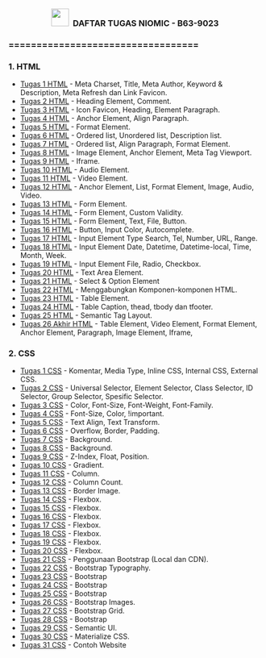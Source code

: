 <h3><label style="padding-left: 85px;"><img src="https://s3-ap-southeast-1.amazonaws.com/niomic/img-v1/c_icon.png" width="35" />&nbsp; DAFTAR TUGAS NIOMIC - B63-9023</label></h3>

<h3>==================================</h3>
<h3>1. HTML</h3>
<ul>
<li><a href="https://github.com/B63-9023/tugas-html-01">Tugas 1 HTML</a> - Meta Charset, Title, Meta Author, Keyword &amp; Description, Meta Refresh dan Link Favicon.</li>
<li><a href="https://github.com/B63-9023/tugas-html-02">Tugas 2 HTML</a> - Heading Element, Comment.</li>
<li><a href="https://github.com/B63-9023/tugas-html-03">Tugas 3 HTML</a> - Icon Favicon, Heading, Element Paragraph.</li>
<li><a href="https://github.com/B63-9023/tugas-html-04">Tugas 4 HTML</a> - Anchor Element, Align Paragraph.</li>
<li><a href="https://github.com/B63-9023/tugas-html-05">Tugas 5 HTML</a> - Format Element.</li>
<li><a href="https://github.com/B63-9023/tugas-html-06">Tugas 6 HTML</a> - Ordered list, Unordered list, Description list.</li>
<li><a href="https://github.com/B63-9023/tugas-html-07">Tugas 7 HTML</a> - Ordered list, Align Paragraph, Format Element.</li>
<li><a href="https://github.com/B63-9023/tugas-html-08">Tugas 8 HTML</a> - Image Element, Anchor Element, Meta Tag Viewport.</li>
<li><a href="https://github.com/B63-9023/tugas-html-09">Tugas 9 HTML</a> - Iframe.</li>
<li><a href="https://github.com/B63-9023/tugas-html-10">Tugas 10 HTML</a> - Audio Element.</li>
<li><a href="https://github.com/B63-9023/tugas-html-11">Tugas 11 HTML</a> - Video Element.</li>
<li><a href="https://github.com/B63-9023/tugas-html-12">Tugas 12 HTML</a> - Anchor Element, List, Format Element, Image, Audio, Video.</li>
<li><a href="https://github.com/B63-9023/tugas-html-13">Tugas 13 HTML</a> - Form Element.</li>
<li><a href="https://github.com/B63-9023/tugas-html-14">Tugas 14 HTML</a> - Form Element, Custom Validity.</li>
<li><a href="https://github.com/B63-9023/tugas-html-15">Tugas 15 HTML</a> - Form Element, Text, File, Button.</li>
<li><a href="https://github.com/B63-9023/tugas-html-16">Tugas 16 HTML</a> - Button, Input Color, Autocomplete.</li>
<li><a href="https://github.com/B63-9023/tugas-html-17">Tugas 17 HTML</a> - Input Element Type Search, Tel, Number, URL, Range.</li>
<li><a href="https://github.com/B63-9023/tugas-html-18">Tugas 18 HTML</a> - Input Element Date, Datetime, Datetime-local, Time, Month, Week.</li>
<li><a href="https://github.com/B63-9023/tugas-html-19">Tugas 19 HTML</a> - Input Element File, Radio, Checkbox.</li>
<li><a href="https://github.com/B63-9023/tugas-html-20">Tugas 20 HTML</a> - Text Area Element.</li>
<li><a href="https://github.com/B63-9023/tugas-html-21">Tugas 21 HTML</a> - Select &amp; Option Element</li>
<li><a href="https://github.com/B63-9023/tugas-html-22">Tugas 22 HTML</a> - Menggabungkan Komponen-komponen HTML.</li>
<li><a href="https://github.com/B63-9023/tugas-html-23">Tugas 23 HTML</a> - Table Element.</li>
<li><a href="https://github.com/B63-9023/tugas-html-24">Tugas 24 HTML</a> - Table Caption, thead, tbody dan tfooter.</li>
<li><a href="https://github.com/B63-9023/tugas-html-25">Tugas 25 HTML</a> - Semantic Tag Layout.</li>
<li><a href="https://github.com/B63-9023/tugas-html-26-akhir">Tugas 26 Akhir HTML</a> - Table Element, Video Element, Format Element, Anchor Element, Paragraph, Image Element, Iframe,</li>
</ul>
<ul></ul>
<h3>2. CSS</h3>
<ul>
<li><a href="https://github.com/B63-9023/tugas-css-01">Tugas 1 CSS</a> - Komentar, Media Type, Inline CSS, Internal CSS, External CSS.</li>
<li><a href="https://github.com/B63-9023/tugas-css-02">Tugas 2 CSS</a> - Universal Selector, Element Selector, Class Selector, ID Selector, Group Selector, Spesific Selector.</li>
<li><a href="https://github.com/B63-9023/tugas-css-03">Tugas 3 CSS</a> - Color, Font-Size, Font-Weight, Font-Family.</li>
<li><a href="https://github.com/B63-9023/tugas-css-04">Tugas 4 CSS</a> - Font-Size, Color, !important.</li>
<li><a href="https://github.com/B63-9023/tugas-css-05">Tugas 5 CSS</a> - Text Align, Text Transform.</li>
<li><a href="https://github.com/B63-9023/tugas-css-06">Tugas 6 CSS</a> - Overflow, Border, Padding.</li>
<li><a href="https://github.com/B63-9023/tugas-css-07">Tugas 7 CSS</a> - Background.</li>
<li><a href="https://github.com/B63-9023/tugas-css-08">Tugas 8 CSS</a> - Background.</li>
<li><a href="https://github.com/B63-9023/tugas-css-09">Tugas 9 CSS</a> - Z-Index, Float, Position.</li>
<li><a href="https://github.com/B63-9023/tugas-css-10">Tugas 10 CSS</a> - Gradient.</li>
<li><a href="https://github.com/B63-9023/tugas-css-11">Tugas 11 CSS</a> - Column.</li>
<li><a href="https://github.com/B63-9023/tugas-css-12">Tugas 12 CSS</a> - Column Count.</li>
<li><a href="https://github.com/B63-9023/tugas-css-13">Tugas 13 CSS</a> - Border Image.</li>
<li><a href="https://github.com/B63-9023/tugas-css-14">Tugas 14 CSS</a> - Flexbox.</li>
<li><a href="https://github.com/B63-9023/tugas-css-15">Tugas 15 CSS</a> - Flexbox.</li>
<li><a href="https://github.com/B63-9023/tugas-css-16">Tugas 16 CSS</a> - Flexbox.</li>
<li><a href="https://github.com/B63-9023/tugas-css-17">Tugas 17 CSS</a> - Flexbox.</li>
<li><a href="https://github.com/B63-9023/tugas-css-18">Tugas 18 CSS</a> - Flexbox.</li>
<li><a href="https://github.com/B63-9023/tugas-css-19">Tugas 19 CSS</a> - Flexbox.</li>
<li><a href="https://github.com/B63-9023/tugas-css-20">Tugas 20 CSS</a> - Flexbox.</li>
<li><a href="https://github.com/B63-9023/tugas-css-21">Tugas 21 CSS</a> - Penggunaan Bootstrap (Local dan CDN).</li>
<li><a href="https://github.com/B63-9023/tugas-css-22">Tugas 22 CSS</a> - Bootstrap Typography.</li>
<li><a href="https://github.com/B63-9023/tugas-css-23">Tugas 23 CSS</a> - Bootstrap</li>
<li><a href="https://github.com/B63-9023/tugas-css-24">Tugas 24 CSS</a> - Bootstrap</li>
<li><a href="https://github.com/B63-9023/tugas-css-25">Tugas 25 CSS</a> - Bootstrap</li>
<li><a href="https://github.com/B63-9023/tugas-css-25">Tugas 26 CSS</a> - Bootstrap Images.</li>
<li><a href="https://github.com/B63-9023/tugas-css-27">Tugas 27 CSS</a> - Bootstrap Grid.</li>
<li><a href="https://github.com/B63-9023/tugas-css-28">Tugas 28 CSS</a> - Bootstrap</li>
<li><a href="https://github.com/B63-9023/tugas-css-29">Tugas 29 CSS</a> - Semantic UI.</li>
<li><a href="https://github.com/B63-9023/tugas-css-30">Tugas 30 CSS</a> - Materialize CSS.</li>
<li><a href="https://github.com/B63-9023/tugas-css-31">Tugas 31 CSS</a> - Contoh Website</li>
</ul>

